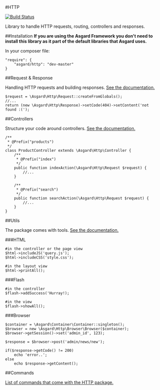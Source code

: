 #HTTP

[![Build Status](https://travis-ci.org/asgardphp/http.svg?branch=master)](https://travis-ci.org/asgardphp/http)

Library to handle HTTP requests, routing, controllers and responses.

##Installation
**If you are using the Asgard Framework you don't need to install this library as it part of the default libraries that Asgard uses.**

In your composer file:

    "require": {
        "asgard/http": "dev-master"
	}

##Request & Response

Handling HTTP requests and building responses. [See the documentation.](docs/http-requestresponse)

	$request = \Asgard\Http\Request::createFromGlobals();
	//...
	return (new \Asgard\Http\Response)->setCode(404)->setContent('not found :(');

##Controllers

Structure your code around controllers. [See the documentation.](docs/http-controllers)

	/**
	 * @Prefix("products")
	 */
	class ProductController extends \Asgard\Http\Controller {
		/**
		 * @Prefix("index")
		 */
		public function indexAction(\Asgard\Http\Request $request) {
			//...
		}

		/**
		 * @Prefix("search")
		 */
		public function searchAction(\Asgard\Http\Request $request) {
			//...
		}
	}

##Utils

The package comes with tools. [See the documentation.](docs/http-utils)

###HTML

	#in the controller or the page view
	$html->includeJS('query.js');
	$html->includeCSS('style.css');

	#in the layout view
	$html->printAll();

###Flash

	#in the controller
	$flash->addSuccess('Hurray!);

	#in the view
	$flash->showAll();

###Browser

	$container = \Asgard\Container\Container::singleton();
	$browser = new \Asgard\Http\Browser\Browser($container);
	$browser->getSession()->set('admin_id', 123);
	
	$response = $browser->post('admin/news/new');

	if($response->getCode() != 200)
		echo 'error..';
	else
		echo $response->getContent();

##Commands

[List of commands that come with the HTTP package.](docs/http-commands)